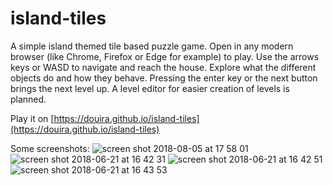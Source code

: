 # island-tiles
A simple island themed tile based puzzle game. Open in any modern browser (like Chrome, Firefox or Edge for example) to play. Use the arrows keys or WASD to navigate and reach the house. Explore what the different objects do and how they behave. Pressing the enter key or the next button brings the next level up. A level editor for easier creation of levels is planned.

Play it on [https://douira.github.io/island-tiles](https://douira.github.io/island-tiles)

Some screenshots:
![screen shot 2018-08-05 at 17 58 01](https://user-images.githubusercontent.com/17120022/43687660-1ffac582-98d9-11e8-8bdf-1be2cbeb6b39.png)
![screen shot 2018-06-21 at 16 42 31](https://user-images.githubusercontent.com/17120022/41726801-373eef5e-7573-11e8-86cd-5aa6ac9e7ad3.png)
![screen shot 2018-06-21 at 16 42 51](https://user-images.githubusercontent.com/17120022/41726802-375e0434-7573-11e8-944a-a9b9453d0e3c.png)
![screen shot 2018-06-21 at 16 43 53](https://user-images.githubusercontent.com/17120022/41726803-377dde44-7573-11e8-8496-e8233c7af8ba.png)
